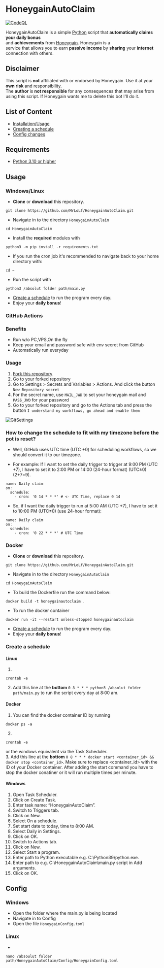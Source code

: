 # HoneygainAutoClaim  
[![CodeQL](https://github.com/MrLoLf/HoneygainAutoClaim/actions/workflows/github-code-scanning/codeql/badge.svg)](https://github.com/MrLoLf/HoneygainAutoClaim/actions/workflows/github-code-scanning/codeql)  
  
HoneygainAutoClaim is a simple [Python](https://www.python.org/) script that **automatically claims your daily bonus**  
and **achievements** from [Honeygain](https://r.honeygain.me/ROSCH76C7D). Honeygain is a  
service that allows you to earn **passive income** by **sharing** your **internet** connection with others.  
  
## Disclaimer  
This script is **not** affiliated with or endorsed by Honeygain. Use it at your **own risk** and responsibility.  
The **author** is **not responsible** for any consequences that may arise from using this script. If Honeygain wants me 
to delete this bot I'll do it.  

 
## List of Content  
  
- [Installation/Usage](#usage)  
- [Creating a schedule](#create-a-schedule)  
- [Config changes](#config)  
  
## Requirements  
- [Python 3.10 or higher](https://www.python.org/downloads/)  
  
  
## <a id='usage'></a>Usage  
  
### Windows/Linux  
- **Clone** or **download** this repository.
```commandline
git clone https://github.com/MrLoLf/HoneygainAutoClaim.git
```
- Navigate in to the directory `HoneygainAutoClaim`
```commandline
cd HoneygainAutoClaim
```
- Install the **required** modules with  
```commandline  
python3 -m pip install -r requirements.txt  
```  
- If you run the cron job it's recommended to navigate back to your home directory with:
```commandline
cd ~
```
- Run the script with  
```commandline  
python3 /absolut folder path/main.py  
```  
- [Create a schedule](#schedule-linux) to run the program every day.  
- Enjoy your **daily bonus**!  

### GitHub Actions  
### Benefits
- Run w/o PC,VPS,On the fly
- Keep your email and password safe with env secret from GitHub
- Automatically run everyday

### Usage

  1. [Fork this repository](https://github.com/MrLoLf/HoneygainAutoClaim/fork)  
  2. Go to your forked repository
  3. Go to Settings > Secrets and Variables > Actions. And click the button `New Repository secret`
  4. For the secret name, use `MAIL_JWD` to set your honeygain mail and `PASS_JWD` for your password
  5. Go to your forked repository and go to the Actions tab and press the button `I understand my workflows, go ahead and enable them`

![GitSettings](https://github.com/gorouflex/HoneygainPot/assets/98001973/d8d33621-5717-488d-9a80-6db395c8ac9d)

### How to change the schedule to fit with my timezone before the pot is reset?

- Well, GitHub uses UTC time (UTC +0) for scheduling workflows, so we should convert it to our timezone.

- For example: If I want to set the daily trigger to trigger at 9:00 PM (UTC +7), I have to set it to 2:00 PM or 14:00 (24-hour format) (UTC±0) (2+7=9).

```
name: Daily claim
on:
  schedule:
    - cron: '0 14 * * *' # <- UTC Time, replace 0 14
```
- So, if I want the daily trigger to run at 5:00 AM (UTC +7), I have to set it to 10:00 PM (UTC±0) (use 24-hour format):
```
name: Daily claim
on:
  schedule:
    - cron: '0 22 * * *' # UTC Time
```

### Docker  
- **Clone** or **download** this repository.
```commandline
git clone https://github.com/MrLoLf/HoneygainAutoClaim.git
```
- Navigate in to the directory `HoneygainAutoClaim`
```commandline
cd HoneygainAutoClaim
```  
- To build the Dockerfile run the command below:  
```commandline  
docker build -t honeygainautoclaim .
```  
- To run the docker container  
```commandline  
docker run -it --restart unless-stopped honeygainautoclaim  
```  
- [Create a schedule](#schedule-docker) to run the program every day.  
- Enjoy your **daily bonus**!  
  
### <a id='create-a-schedule'></a>Create a schedule  
  
#### <a id='schedule-linux'></a>Linux  
  
1.  
```commandline  
crontab -e  
```  
2. Add this line at the **bottom** `0 8 * * * python3 /absolut folder path/main.py` to run the script every day at 8:00 am.  
  
#### <a id='schedule-docker'></a>Docker 
  

  
1. You can find the docker container ID by running  
``` commandline  
docker ps -a  
```  
2.  
```commandline  
crontab -e  
```  
or the windows equivalent via the Task Scheduler.  
3. Add this line at the **bottom**   `0 8 * * * docker start <container_id> && docker stop <container_id>`. Make sure to replace <container_id> with the ID of your Docker container.
After adding the start command you have to stop the docker conatiner or it will run multiple times per minute.
  
  
#### Windows

1. Open Task Scheduler.
2. Click on Create Task.
3. Enter task name: “HoneygainAutoClaim”.
4. Switch to Triggers tab.
5. Click on New.
6. Select On a schedule.
7. Set start date to today, time to 8:00 AM.
8. Select Daily in Settings.
9. Click on OK.
10. Switch to Actions tab.
11. Click on New.
12. Select Start a program.
13. Enter path to Python executable e.g. C:\Python39\python.exe.
14. Enter path to e.g. C:\HoneygainAutoClaim\main.py script in Add arguments.
15. Click on OK.
  
## <a id='config'></a>Config  
  
### Windows  
  
- Open the folder where the main.py is being located  
- Navigate in to Config  
- Open the file `HoneygainConfig.toml`  
  
### Linux  
  
-
```commandline  
nano /absoulut folder path/HoneygainAutoClaim/Config/HoneygainConfig.toml  
```
